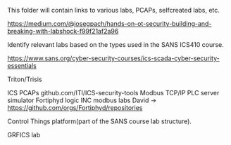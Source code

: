 This folder will contain links to various labs, PCAPs, selfcreated labs, etc.

https://medium.com/@josegpach/hands-on-ot-security-building-and-breaking-with-labshock-f99f21af2a96

Identify relevant labs based on the types used in the SANS ICS410 course.

https://www.sans.org/cyber-security-courses/ics-scada-cyber-security-essentials



Triton/Trisis

ICS PCAPs github.com/ITI/ICS-security-tools
Modbus TCP/IP PLC server simulator
Fortiphyd logic INC modbus labs David -> https://github.com/orgs/Fortiphyd/repositories

Control Things platform(part of the SANS course lab structure).

GRFICS lab
